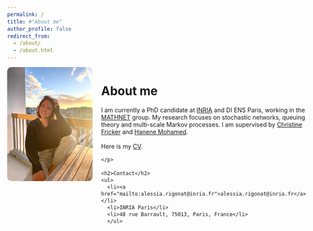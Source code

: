 ```yaml
---
permalink: /
title: #"About me"
author_profile: false
redirect_from: 
  - /about/
  - /about.html
---
```


<div style="display: flex; align-items: flex-start; gap: 20px;">

  <div>
    <img src="/images/profile_pic.jpeg" alt="Alessia Rigonat" style="max-width: 200px; border-radius: 10px;">
  </div>

  <div style="flex: 1;">
    <h1>About me</h1>
    <p>
      I am currently a PhD candidate at <a href="https://inria.fr/en" target="_blank">INRIA</a> and DI ENS Paris, working in the <a href="https://team.inria.fr/mathnet/" target="_blank">MATHNET</a> group.
      My research focuses on stochastic networks, queuing theory and multi-scale Markov processes.
      I am supervised by <a href="https://team.inria.fr/rap/members/fricker/" target="_blank">Christine Fricker</a> and <a href="https://mohamed.perso.math.cnrs.fr/" target="_blank">Hanene Mohamed</a>.<br>

<br>
      Here is my <a href="/files/CV_AlessiaRigonat.pdf" target="_blank" rel="noopener noreferrer">CV</a>.

    
    </p>
    
    <h2>Contact</h2>
    <ul>
      <li><a href="mailto:alessia.rigonat@inria.fr">alessia.rigonat@inria.fr</a></li>
      <li>INRIA Paris</li>
      <li>48 rue Barrault, 75013, Paris, France</li>
      </ul> 
      
  </div>

</div>
